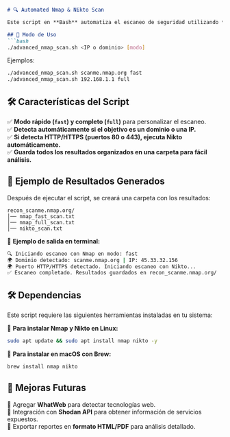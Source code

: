 


```md
# 🔍 Automated Nmap & Nikto Scan  

Este script en **Bash** automatiza el escaneo de seguridad utilizando **Nmap y Nikto**, detectando automáticamente si el objetivo es un **dominio o una IP**.  

## 🚀 Modo de Uso  
```bash
./advanced_nmap_scan.sh <IP o dominio> [modo]
```
Ejemplos:  
```bash
./advanced_nmap_scan.sh scanme.nmap.org fast
./advanced_nmap_scan.sh 192.168.1.1 full
```

## 🛠️ Características del Script  
✅ **Modo rápido (`fast`) y completo (`full`)** para personalizar el escaneo.  
✅ **Detecta automáticamente si el objetivo es un dominio o una IP.**  
✅ **Si detecta HTTP/HTTPS (puertos 80 o 443), ejecuta Nikto automáticamente.**  
✅ **Guarda todos los resultados organizados en una carpeta para fácil análisis.**  

## 📂 Ejemplo de Resultados Generados  
Después de ejecutar el script, se creará una carpeta con los resultados:  

```
recon_scanme.nmap.org/
│── nmap_fast_scan.txt
│── nmap_full_scan.txt
│── nikto_scan.txt
```

📌 **Ejemplo de salida en terminal:**  
```bash
🔍 Iniciando escaneo con Nmap en modo: fast
🌍 Dominio detectado: scanme.nmap.org | IP: 45.33.32.156
🌍 Puerto HTTP/HTTPS detectado. Iniciando escaneo con Nikto...
✅ Escaneo completado. Resultados guardados en recon_scanme.nmap.org/
```

## 🛠 Dependencias  
Este script requiere las siguientes herramientas instaladas en tu sistema:  

📌 **Para instalar Nmap y Nikto en Linux:**  
```bash
sudo apt update && sudo apt install nmap nikto -y
```
📌 **Para instalar en macOS con Brew:**  
```bash
brew install nmap nikto
```

## 📌 Mejoras Futuras  
🚀 Agregar **WhatWeb** para detectar tecnologías web.  
🚀 Integración con **Shodan API** para obtener información de servicios expuestos.  
🚀 Exportar reportes en **formato HTML/PDF** para análisis detallado.  


